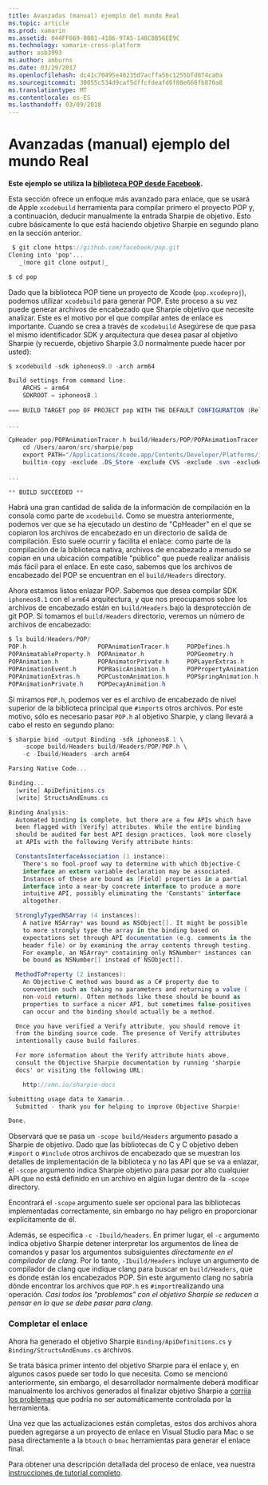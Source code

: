 ```yaml
---
title: Avanzadas (manual) ejemplo del mundo Real
ms.topic: article
ms.prod: xamarin
ms.assetid: 044FF669-0B81-4186-97A5-148C8B56EE9C
ms.technology: xamarin-cross-platform
author: asb3993
ms.author: amburns
ms.date: 03/29/2017
ms.openlocfilehash: dc41c70495e40235d7acffa56c1255bfd074ca0a
ms.sourcegitcommit: 30055c534d9caf5dffcfdeafd6f08e666fb870a8
ms.translationtype: MT
ms.contentlocale: es-ES
ms.lasthandoff: 03/09/2018
---
```

# <a name="advanced-manual-real-world-example"></a>Avanzadas (manual) ejemplo del mundo Real


**Este ejemplo se utiliza la [biblioteca POP desde Facebook](https://github.com/facebook/pop).**


Esta sección ofrece un enfoque más avanzado para enlace, que se usará de Apple `xcodebuild` herramienta para compilar primero el proyecto POP y, a continuación, deducir manualmente la entrada Sharpie de objetivo. Esto cubre básicamente lo que está haciendo objetivo Sharpie en segundo plano en la sección anterior.

```csharp
 $ git clone https://github.com/facebook/pop.git
Cloning into 'pop'...
   _(more git clone output)_

$ cd pop
```

Dado que la biblioteca POP tiene un proyecto de Xcode (`pop.xcodeproj`), podemos utilizar `xcodebuild` para generar POP. Este proceso a su vez puede generar archivos de encabezado que Sharpie objetivo que necesite analizar. Este es el motivo por el que compilar antes de enlace es importante. Cuando se crea a través de `xcodebuild` Asegúrese de que pasa el mismo identificador SDK y arquitectura que desea pasar al objetivo Sharpie (y recuerde, objetivo Sharpie 3.0 normalmente puede hacer por usted):

```csharp
$ xcodebuild -sdk iphoneos9.0 -arch arm64

Build settings from command line:
    ARCHS = arm64
    SDKROOT = iphoneos8.1
 
=== BUILD TARGET pop OF PROJECT pop WITH THE DEFAULT CONFIGURATION (Release) ===
 
...
 
CpHeader pop/POPAnimationTracer.h build/Headers/POP/POPAnimationTracer.h
    cd /Users/aaron/src/sharpie/pop
    export PATH="/Applications/Xcode.app/Contents/Developer/Platforms/iPhoneOS.platform/Developer/usr/bin:/Applications/Xcode.app/Contents/Developer/usr/bin:/Users/aaron/bin::/usr/local/bin:/usr/bin:/bin:/usr/sbin:/sbin:/opt/X11/bin:/usr/local/git/bin:/Users/aaron/.rvm/bin"
    builtin-copy -exclude .DS_Store -exclude CVS -exclude .svn -exclude .git -exclude .hg -strip-debug-symbols -strip-tool /Applications/Xcode.app/Contents/Developer/Toolchains/XcodeDefault.xctoolchain/usr/bin/strip -resolve-src-symlinks /Users/aaron/src/sharpie/pop/pop/POPAnimationTracer.h /Users/aaron/src/sharpie/pop/build/Headers/POP
 
...
 
** BUILD SUCCEEDED **
```

Habrá una gran cantidad de salida de la información de compilación en la consola como parte de `xcodebuild`. Como se muestra anteriormente, podemos ver que se ha ejecutado un destino de "CpHeader" en el que se copiaron los archivos de encabezado en un directorio de salida de compilación. Esto suele ocurrir y facilita el enlace: como parte de la compilación de la biblioteca nativa, archivos de encabezado a menudo se copian en una ubicación compatible "público" que puede realizar análisis más fácil para el enlace. En este caso, sabemos que los archivos de encabezado del POP se encuentran en el `build/Headers` directory.

Ahora estamos listos enlazar POP. Sabemos que desea compilar SDK `iphoneos8.1` con el `arm64` arquitectura, y que nos preocupamos sobre los archivos de encabezado están en `build/Headers` bajo la desprotección de git POP. Si tomamos el `build/Headers` directorio, veremos un número de archivos de encabezado:

```csharp
$ ls build/Headers/POP/
POP.h                    POPAnimationTracer.h     POPDefines.h
POPAnimatableProperty.h  POPAnimator.h            POPGeometry.h
POPAnimation.h           POPAnimatorPrivate.h     POPLayerExtras.h
POPAnimationEvent.h      POPBasicAnimation.h      POPPropertyAnimation.h
POPAnimationExtras.h     POPCustomAnimation.h     POPSpringAnimation.h
POPAnimationPrivate.h    POPDecayAnimation.h
```

Si miramos `POP.h`, podemos ver es el archivo de encabezado de nivel superior de la biblioteca principal que `#import`s otros archivos. Por este motivo, sólo es necesario pasar `POP.h` al objetivo Sharpie, y clang llevará a cabo el resto en segundo plano:

```csharp
$ sharpie bind -output Binding -sdk iphoneos8.1 \
    -scope build/Headers build/Headers/POP/POP.h \
    -c -Ibuild/Headers -arch arm64

Parsing Native Code...

Binding...
  [write] ApiDefinitions.cs
  [write] StructsAndEnums.cs

Binding Analysis:
  Automated binding is complete, but there are a few APIs which have
  been flagged with [Verify] attributes. While the entire binding
  should be audited for best API design practices, look more closely
  at APIs with the following Verify attribute hints:

  ConstantsInterfaceAssociation (1 instance):
    There's no fool-proof way to determine with which Objective-C
    interface an extern variable declaration may be associated.
    Instances of these are bound as [Field] properties in a partial
    interface into a near-by concrete interface to produce a more
    intuitive API, possibly eliminating the 'Constants' interface
    altogether.

  StronglyTypedNSArray (4 instances):
    A native NSArray* was bound as NSObject[]. It might be possible
    to more strongly type the array in the binding based on
    expectations set through API documentation (e.g. comments in the
    header file) or by examining the array contents through testing.
    For example, an NSArray* containing only NSNumber* instances can
    be bound as NSNumber[] instead of NSObject[].

  MethodToProperty (2 instances):
    An Objective-C method was bound as a C# property due to
    convention such as taking no parameters and returning a value (
    non-void return). Often methods like these should be bound as
    properties to surface a nicer API, but sometimes false-positives
    can occur and the binding should actually be a method.

  Once you have verified a Verify attribute, you should remove it
  from the binding source code. The presence of Verify attributes
  intentionally cause build failures.

  For more information about the Verify attribute hints above,
  consult the Objective Sharpie documentation by running 'sharpie
  docs' or visiting the following URL:

    http://xmn.io/sharpie-docs

Submitting usage data to Xamarin...
  Submitted - thank you for helping to improve Objective Sharpie!

Done.
```

Observará que se pasa un `-scope build/Headers` argumento pasado a Sharpie de objetivo. Dado que las bibliotecas de C y C objetivo deben `#import` o `#include` otros archivos de encabezado que se muestran los detalles de implementación de la biblioteca y no las API que se va a enlazar, el `-scope` argumento indica Sharpie objetivo para pasar por alto cualquier API que no está definido en un archivo en algún lugar dentro de la `-scope` directory.

Encontrará el `-scope` argumento suele ser opcional para las bibliotecas implementadas correctamente, sin embargo no hay peligro en proporcionar explícitamente de él.

Además, se especifica `-c -Ibuild/headers`. En primer lugar, el `-c` argumento indica objetivo Sharpie detener interpretar los argumentos de línea de comandos y pasar los argumentos subsiguientes _directamente en el compilador de clang_. Por lo tanto, `-Ibuild/Headers` incluye un argumento de compilador de clang que indique clang para buscar en `build/Headers`, que es donde están los encabezados POP. Sin este argumento clang no sabría dónde encontrar los archivos que `POP.h` es `#import`realizando una operación. _Casi todos los "problemas" con el objetivo Sharpie se reducen a pensar en lo que se debe pasar para clang_.

### <a name="completing-the-binding"></a>Completar el enlace

Ahora ha generado el objetivo Sharpie `Binding/ApiDefinitions.cs` y `Binding/StructsAndEnums.cs` archivos.

Se trata básica primer intento del objetivo Sharpie para el enlace y, en algunos casos puede ser todo lo que necesita. Como se mencionó anteriormente, sin embargo, el desarrollador normalmente deberá modificar manualmente los archivos generados al finalizar objetivo Sharpie a [corrija los problemas](~/cross-platform/macios/binding/objective-sharpie/platform/apidefinitions-structsandenums.md) que podría no ser automáticamente controlada por la herramienta.

Una vez que las actualizaciones están completas, estos dos archivos ahora pueden agregarse a un proyecto de enlace en Visual Studio para Mac o se pasa directamente a la `btouch` o `bmac` herramientas para generar el enlace final.

Para obtener una descripción detallada del proceso de enlace, vea nuestra [instrucciones de tutorial completo](~/ios/platform/binding-objective-c/walkthrough.md).

